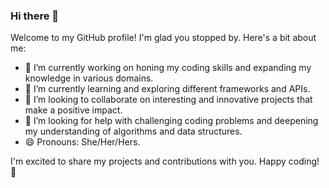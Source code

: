 ### Hi there 👋

Welcome to my GitHub profile! I'm glad you stopped by. Here's a bit about me:

- 🔭 I’m currently working on honing my coding skills and expanding my knowledge in various domains.
- 🌱 I’m currently learning and exploring different frameworks and APIs.
- 👯 I’m looking to collaborate on interesting and innovative projects that make a positive impact.
- 🤔 I’m looking for help with challenging coding problems and deepening my understanding of algorithms and data structures.
- 😄 Pronouns: She/Her/Hers.
  
I'm excited to share my projects and contributions with you. 
Happy coding! 🚀






